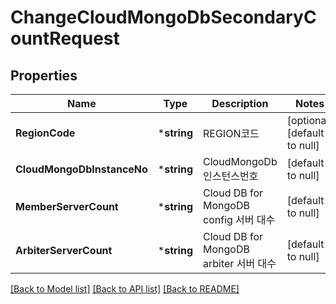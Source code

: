 # ChangeCloudMongoDbSecondaryCountRequest

## Properties
Name | Type | Description | Notes
------------ | ------------- | ------------- | -------------
**RegionCode** | ***string** | REGION코드 | [optional] [default to null]
**CloudMongoDbInstanceNo** | ***string** | CloudMongoDb 인스턴스번호 | [default to null]
**MemberServerCount** | ***string** | Cloud DB for MongoDB config 서버 대수 | [default to null]
**ArbiterServerCount** | ***string** | Cloud DB for MongoDB arbiter 서버 대수 | [default to null]

[[Back to Model list]](../README.md#documentation-for-models) [[Back to API list]](../README.md#documentation-for-api-endpoints) [[Back to README]](../README.md)


